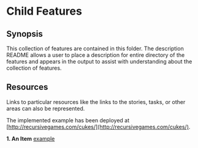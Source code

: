 Child Features
==============

Synopsis
--------

This collection of features are contained in this folder.  The description README
allows a user to place a description for entire directory of the features and appears
in the output to assist with understanding about the collection of features.

Resources
---------

Links to particular resources like the links to the stories, tasks, or other areas
can also be represented.

The implemented example has been deployed at [http://recursivegames.com/cukes/](http://recursivegames.com/cukes/).

**1. An Item** [example](http://recursivegames.com/cukes/requirements/)



